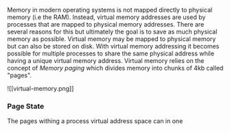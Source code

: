 Memory in modern operating systems is not mapped directly to physical memory (i.e the RAM). Instead, virtual memory addresses are used by processes that are mapped to physical memory addresses. There are several reasons for this but ultimately the goal is to save as much physical memory as possible. Virtual memory may be mapped to physical memory but can also be stored on disk. With virtual memory addressing it becomes possible for multiple processes to share the same physical address while having a unique virtual memory address. Virtual memory relies on the concept of _Memory paging_ which divides memory into chunks of 4kb called "pages".

![[virtual-memory.png]]

### Page State
The pages withing a process virtual address space can in one 